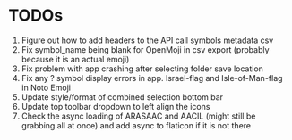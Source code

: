 # TODOs
1. Figure out how to add headers to the API call symbols metadata csv
1. Fix symbol_name being blank for OpenMoji in csv export (probably because it is an actual emoji)
1. Fix problem with app crashing after selecting folder save location
1. Fix any ? symbol display errors in app. Israel-flag and Isle-of-Man-flag in Noto Emoji
1. Update style/format of combined selection bottom bar
1. Update top toolbar dropdown to left align the icons
1.  Check the async loading of ARASAAC and AACIL (might still be grabbing all at once) and add async to flaticon if it is not there